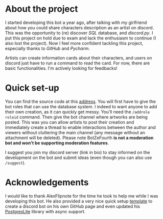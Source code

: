 # About the project
I started developing this bot a year ago, after talking with my girlfriend about how you could share characters 
description as an artist on discord. This was the opportunity to (re) discover *SQL* database, and *discord.py*. I put 
this project on hold due to exam and lack the enthusiasm to continue (I also lost the project). Now I feel more 
confident tackling this project, especially thanks to *GitHub* and *Pycharm*.

Artists can create information cards about their characters, and users on discord just have to run a command to read the 
card. For now, there are basic functionalities. I'm actively looking for feedbacks!

# Quick set-up
You can find the source code at this [address](https://github.com/ChrisZeThird/BotZeFourth).
You will first have to give the bot roles that can use the database system. I indeed to want anyone to add their own 
creation, as it can quickly get messy. You'll need the `/addrole roleid` command. Then give the bot channel where 
artworks are being posted. This was you can allow artists to post their creation and immediately create a thread to 
enable interactions between the author and viewers without cluttering the main channel (any message without an 
attachment will be deleted). Please note BotZeFourth **is not a moderation bot and won't be supporting moderation 
features**.

I suggest you join my discord server (link in bio) to stay informed on the development on the bot and submit ideas 
(even though you can also use `/suggest`).

# Acknowledgements

I would like to thank AlexFlipnote for the time he took to help me while I was developing this bot. He also provided a 
very nice quick setup [template](https://github.com/AlexFlipnote/discord_bot.py) to create a discord bot on his own 
GitHub page and even updated his [PostgresLite](https://github.com/AlexFlipnote/PostgresLite) library with async support.